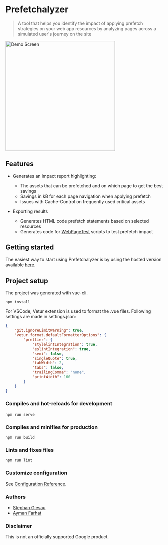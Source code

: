 # Prefetchalyzer
> A tool that helps you identify the impact of applying prefetch strategies on your web app resources by analyzing pages across a simulated user's journey on the site

<img src="https://github.com/google/prefetchalyzer/raw/main/public/img/screenshot.png" height="350px" alt="Demo Screen" />

## Features

- Generates an impact report highlighting:

  - The assets that can be prefetched and on which page to get the best savings
  - Savings in kB for each page navigation when applying prefetch
  - Issues with Cache-Control on frequently used critical assets

- Exporting results

  - Generates HTML code prefetch statements based on selected resources
  - Generates code for [WebPageTest](https://webpagetest.org/) scripts to test prefetch impact

## Getting started

The easiest way to start using Prefetchalyzer is by using the hosted version available [here](https://google.github.io/prefetchalyzer/).

## Project setup
The project was generated with vue-cli.

```
npm install
```
For VSCode, Vetur extension is used to format the .vue files.
Following settings are made in settings.json:
```json
{
    "git.ignoreLimitWarning": true,
    "vetur.format.defaultFormatterOptions": {
        "prettier": {
            "stylelintIntegration": true,
            "eslintIntegration": true,
            "semi": false,
            "singleQuote": true,
            "tabWidth": 2,
            "tabs": false,
            "trailingComma": "none",
            "printWidth": 160
        }
    }
}
```

### Compiles and hot-reloads for development
```
npm run serve
```

### Compiles and minifies for production
```
npm run build
```

### Lints and fixes files
```
npm run lint
```

### Customize configuration
See [Configuration Reference](https://cli.vuejs.org/config/).

### Authors
- [Stephan Giesau](https://github.com/pianomister/)
- [Ayman Farhat](https://github.com/aymanfarhat)

### Disclaimer

This is not an officially supported Google product.
